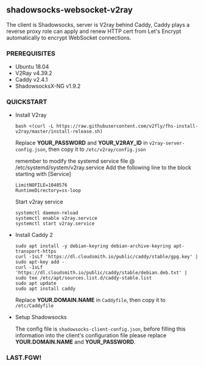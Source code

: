 ﻿## shadowsocks-websocket-v2ray

The client is Shadowsocks, server is V2ray behind Caddy, Caddy plays a reverse proxy role can apply and renew HTTP cert from Let's Encrypt automatically to encrypt WebSocket connections.

### PREREQUISITES

-   Ubuntu 18.04
-   V2Ray v4.39.2
-   Caddy v2.4.1
-   ShadowsocksX-NG v1.9.2

### QUICKSTART

-   Install V2ray
    
    ```shell
    bash <(curl -L https://raw.githubusercontent.com/v2fly/fhs-install-v2ray/master/install-release.sh)
    ```
    
    Replace  **YOUR_PASSWORD**  and  **YOUR_V2RAY_ID**  in  `v2ray-server-config.json`, then copy it to  `/etc/v2ray/config.json`


    remember to modify the systemd service file @ /etc/systemd/system/v2ray.service 
    Add the following line to the block starting with [Service]

    
    ```console
    LimitNOFILE=1048576
    RuntimeDirectory=ss-loop
    ```
    
    Start v2ray service
    
    ```shell
    systemctl daemon-reload
    systemctl enable v2ray.service
    systemctl start v2ray.service
    ```

-   Install Caddy 2

    ```shell
    sudo apt install -y debian-keyring debian-archive-keyring apt-transport-https
    curl -1sLf 'https://dl.cloudsmith.io/public/caddy/stable/gpg.key' | sudo apt-key add -
    curl -1sLf 'https://dl.cloudsmith.io/public/caddy/stable/debian.deb.txt' | sudo tee /etc/apt/sources.list.d/caddy-stable.list
    sudo apt update
    sudo apt install caddy
    ```
    
    
    Replace  **YOUR.DOMAIN.NAME**  in  `Caddyfile`, then copy it to  `/etc/Caddyfile`
    
-   Setup Shadowsocks
    
    The config file is  `shadowsocks-client-config.json`, before filling this information into the client's configuration file please replace  **YOUR.DOMAIN.NAME**  and  **YOUR_PASSWORD**.
    

### LAST.FGW!
